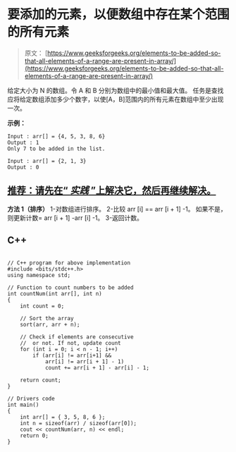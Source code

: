 # 要添加的元素，以便数组中存在某个范围的所有元素

> 原文： [https://www.geeksforgeeks.org/elements-to-be-added-so-that-all-elements-of-a-range-are-present-in-array/](https://www.geeksforgeeks.org/elements-to-be-added-so-that-all-elements-of-a-range-are-present-in-array/)

给定大小为 N 的数组。令 A 和 B 分别为数组中的最小值和最大值。 任务是查找应将给定数组添加多少个数字，以使[A，B]范围内的所有元素在数组中至少出现一次。

**示例：**

```
Input : arr[] = {4, 5, 3, 8, 6}
Output : 1
Only 7 to be added in the list.

Input : arr[] = {2, 1, 3}
Output : 0

```

## [推荐：请先在“ ***<u>实践</u>*** ”上解决它，然后再继续解决。](https://practice.geeksforgeeks.org/problems/incomplete-array/0)

**方法 1（排序）**
1-对数组进行排序。
2-比较 arr [i] == arr [i + 1] -1。 如果不是，则更新计数= arr [i + 1] -arr [i] -1。
3-返回计数。

## C++ 

```

// C++ program for above implementation 
#include <bits/stdc++.h> 
using namespace std; 

// Function to count numbers to be added 
int countNum(int arr[], int n) 
{ 
    int count = 0; 

    // Sort the array 
    sort(arr, arr + n); 

    // Check if elements are consecutive 
    //  or not. If not, update count 
    for (int i = 0; i < n - 1; i++) 
        if (arr[i] != arr[i+1] &&  
            arr[i] != arr[i + 1] - 1) 
            count += arr[i + 1] - arr[i] - 1; 

    return count; 
} 

// Drivers code 
int main() 
{ 
    int arr[] = { 3, 5, 8, 6 }; 
    int n = sizeof(arr) / sizeof(arr[0]); 
    cout << countNum(arr, n) << endl; 
    return 0; 
} 

```
